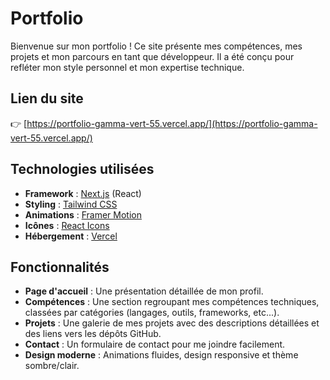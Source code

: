 # Portfolio

Bienvenue sur mon portfolio ! Ce site présente mes compétences, mes projets et mon parcours en tant que développeur. Il a été conçu pour refléter mon style personnel et mon expertise technique.

## Lien du site

👉 [https://portfolio-gamma-vert-55.vercel.app/](https://portfolio-gamma-vert-55.vercel.app/)

## Technologies utilisées

- **Framework** : [Next.js](https://nextjs.org/) (React)
- **Styling** : [Tailwind CSS](https://tailwindcss.com/)
- **Animations** : [Framer Motion](https://www.framer.com/motion/)
- **Icônes** : [React Icons](https://react-icons.github.io/react-icons/)
- **Hébergement** : [Vercel](https://vercel.com/)

## Fonctionnalités

- **Page d'accueil** : Une présentation détaillée de mon profil.
- **Compétences** : Une section regroupant mes compétences techniques, classées par catégories (langages, outils, frameworks, etc...).
- **Projets** : Une galerie de mes projets avec des descriptions détaillées et des liens vers les dépôts GitHub.
- **Contact** : Un formulaire de contact pour me joindre facilement.
- **Design moderne** : Animations fluides, design responsive et thème sombre/clair.
